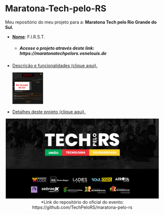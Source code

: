 # Maratona-Tech-pelo-RS
Meu repositório do meu projeto para a: <strong>Maratona Tech pelo Rio Grande do Sul.</strong></br>
<ul>
  <li><b><ins>Nome</ins></b>: F.I.R.S.T.</li>
  <ul><li><h5>Acesse o projeto através deste link: https://maratonatechpelors.venelouis.de </h5></ul></li>
  <li><a href="./descrit">Descrição e funcionalidades (clique aqui).</li>
  <p><img src="./descrit/v2.png" width="100px"></a></p>
  <li><a href="./detalhes">Detalhes deste projeto (clique aqui).</a></li>
</ul>
<p align="center"><img src="https://github.com/TechPeloRS/maratona-pelo-rs/blob/main/image/tech-banner.png" width="500px"></a></br>
*Link do repositório do oficial do evento: https://github.com/TechPeloRS/maratona-pelo-rs </p>
